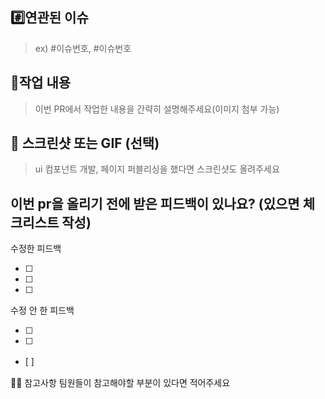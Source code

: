 ## #️⃣연관된 이슈

> ex) #이슈번호, #이슈번호

## 📝작업 내용

> 이번 PR에서 작업한 내용을 간략히 설명해주세요(이미지 첨부 가능)

## 📸 스크린샷 또는 GIF (선택)

> ui 컴포넌트 개발, 페이지 퍼블리싱을 했다면 스크린샷도 올려주세요

## 이번 pr을 올리기 전에 받은 피드백이 있나요? (있으면 체크리스트 작성)

수정한 피드백

- [ ]
- [ ]
- [ ]

수정 안 한 피드백

- [ ]
- [ ]
- [ ]ㅤ

✍🏻 참고사항
팀원들이 참고해야할 부분이 있다면 적어주세요

